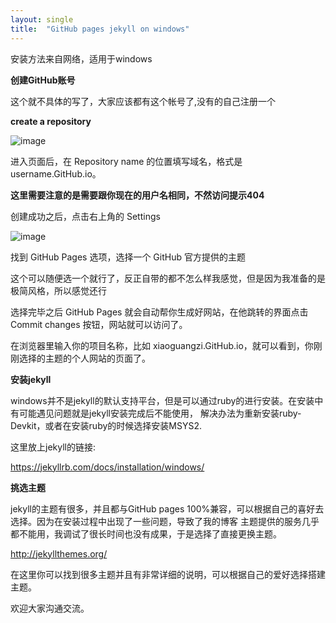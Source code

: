 ```yaml
---
layout: single
title:  "GitHub pages jekyll on windows"
---
```


安装方法来自网络，适用于windows

**创建GitHub账号**

这个就不具体的写了，大家应该都有这个帐号了,没有的自己注册一个

**create a repository**

![image](https://user-images.githubusercontent.com/87790245/169654097-ad69afdb-c421-470b-a827-57f2391a266b.png)

进入页面后，在 Repository name 的位置填写域名，格式是 username.GitHub.io。

**这里需要注意的是需要跟你现在的用户名相同，不然访问提示404**

创建成功之后，点击右上角的 Settings

![image](https://user-images.githubusercontent.com/87790245/169654227-6ff53f18-e516-42f9-8942-5653a7e88484.png)

找到 GitHub Pages 选项，选择一个 GitHub 官方提供的主题

这个可以随便选一个就行了，反正自带的都不怎么样我感觉，但是因为我准备的是极简风格，所以感觉还行

选择完毕之后 GitHub Pages 就会自动帮你生成好网站，在他跳转的界面点击 Commit changes 按钮，网站就可以访问了。

在浏览器里输入你的项目名称，比如 xiaoguangzi.GitHub.io，就可以看到，你刚刚选择的主题的个人网站的页面了。

**安装jekyll**

windows并不是jekyll的默认支持平台，但是可以通过ruby的进行安装。在安装中有可能遇见问题就是jekyll安装完成后不能使用，
解决办法为重新安装ruby-Devkit，或者在安装ruby的时候选择安装MSYS2.

这里放上jekyll的链接: 

https://jekyllrb.com/docs/installation/windows/

**挑选主题**

jekyll的主题有很多，并且都与GitHub pages  100%兼容，可以根据自己的喜好去选择。因为在安装过程中出现了一些问题，导致了我的博客
主题提供的服务几乎都不能用，我调试了很长时间也没有成果，于是选择了直接更换主题。

http://jekyllthemes.org/

在这里你可以找到很多主题并且有非常详细的说明，可以根据自己的爱好选择搭建主题。

欢迎大家沟通交流。